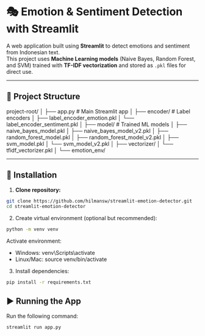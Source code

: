 # 🎭 Emotion & Sentiment Detection with Streamlit

A web application built using **Streamlit** to detect emotions and sentiment from Indonesian text.  
This project uses **Machine Learning models** (Naive Bayes, Random Forest, and SVM) trained with **TF-IDF vectorization** and stored as `.pkl` files for direct use.

---

## 📂 Project Structure

project-root/
│
├── app.py # Main Streamlit app
│
├── encoder/ # Label encoders
│ ├── label_encoder_emotion.pkl
│ └── label_encoder_sentiment.pkl
│
├── model/ # Trained ML models
│ ├── naive_bayes_model.pkl
│ ├── naive_bayes_model_v2.pkl
│ ├── random_forest_model.pkl
│ ├── random_forest_model_v2.pkl
│ ├── svm_model.pkl
│ └── svm_model_v2.pkl
│
├── vectorizer/
│ └── tfidf_vectorizer.pkl
│
└── emotion_env/

---

## 🚀 Installation

1. **Clone repository:**

```bash
git clone https://github.com/hilmansw/streamlit-emotion-detector.git
cd streamlit-emotion-detector
```

2. Create virtual environment (optional but recommended):

```bash
python -m venv venv
```

Activate environment:

- Windows: venv\Scripts\activate
- Linux/Mac: source venv/bin/activate

3. Install dependencies:

```bash
pip install -r requirements.txt
```

## ▶️ Running the App

Run the following command:

```bash
streamlit run app.py
```
